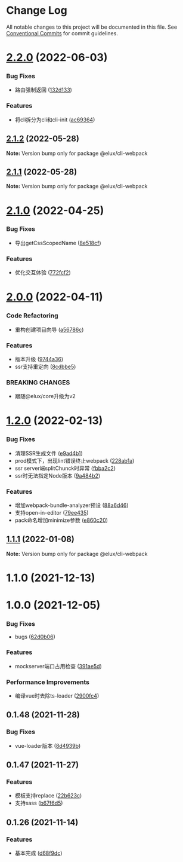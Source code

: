 # Change Log

All notable changes to this project will be documented in this file.
See [Conventional Commits](https://conventionalcommits.org) for commit guidelines.

# [2.2.0](https://github.com/hiisea/elux/compare/@elux/cli-webpack@2.1.2...@elux/cli-webpack@2.2.0) (2022-06-03)


### Bug Fixes

* 路由强制返回 ([132d133](https://github.com/hiisea/elux/commit/132d1333bd5574e044f674ef97983a1d1589f580))


### Features

* 将cli拆分为cli和cli-init ([ac69364](https://github.com/hiisea/elux/commit/ac69364c2e7dcb5a74f2fbd268a59a9bc79e8865))





## [2.1.2](https://github.com/hiisea/elux/compare/@elux/cli-webpack@2.1.1...@elux/cli-webpack@2.1.2) (2022-05-28)

**Note:** Version bump only for package @elux/cli-webpack





## [2.1.1](https://github.com/hiisea/elux/compare/@elux/cli-webpack@2.1.0...@elux/cli-webpack@2.1.1) (2022-05-28)

**Note:** Version bump only for package @elux/cli-webpack





# [2.1.0](https://github.com/hiisea/elux/compare/@elux/cli-webpack@2.0.0...@elux/cli-webpack@2.1.0) (2022-04-25)


### Bug Fixes

* 导出getCssScopedName ([8e518cf](https://github.com/hiisea/elux/commit/8e518cfeb543315768187e801ac9472ec2d7c78b))


### Features

* 优化交互体验 ([772fcf2](https://github.com/hiisea/elux/commit/772fcf21966a1d5bff6463921889fb2a7a03d8c6))





# [2.0.0](https://github.com/hiisea/elux/compare/@elux/cli-webpack@1.2.0...@elux/cli-webpack@2.0.0) (2022-04-11)


### Code Refactoring

* 重构创建项目向导 ([a56786c](https://github.com/hiisea/elux/commit/a56786c0447ed95e9f26d06b219d6c0858cff0a3))


### Features

* 版本升级 ([9744a36](https://github.com/hiisea/elux/commit/9744a365f06b64d09a6a5d46bf545f8309d77e83))
* ssr支持重定向 ([8cdbbe5](https://github.com/hiisea/elux/commit/8cdbbe51a632bf88c422c36960a920a1239d6f0b))


### BREAKING CHANGES

* 跟随@elux/core升级为v2





# [1.2.0](https://github.com/hiisea/elux/compare/@elux/cli-webpack@1.1.1...@elux/cli-webpack@1.2.0) (2022-02-13)


### Bug Fixes

* 清理SSR生成文件 ([e9ad4b1](https://github.com/hiisea/elux/commit/e9ad4b13a19be3c5296dbd2d5fe8f19f0e095694))
* prod模式下，出现lint错误终止webpack ([228ab1a](https://github.com/hiisea/elux/commit/228ab1ac7b3676328458575e8ba1ec9b187eb985))
* ssr server端splitChunck时异常 ([fbba2c2](https://github.com/hiisea/elux/commit/fbba2c277bc7031ebbc75bc289dcfbd87a09d05a))
* ssr时无法指定Node版本 ([9a484b2](https://github.com/hiisea/elux/commit/9a484b2eccda6573713cef0d0ba9b14a07f420a7))


### Features

* 增加webpack-bundle-analyzer预设 ([88a6d46](https://github.com/hiisea/elux/commit/88a6d46230698150988c16f7ae5abf080efa9151))
* 支持open-in-editor ([79ee435](https://github.com/hiisea/elux/commit/79ee435f490eb6220e413e27a6ae573af30b48f1))
* pack命名增加minimize参数 ([e860c20](https://github.com/hiisea/elux/commit/e860c2094d53ad935ab2f6cb2e6aa0cff25ad05c))





## [1.1.1](https://github.com/hiisea/elux/compare/@elux/cli-webpack@1.1.0...@elux/cli-webpack@1.1.1) (2022-01-08)

**Note:** Version bump only for package @elux/cli-webpack





# 1.1.0 (2021-12-13)



# 1.0.0 (2021-12-05)


### Bug Fixes

* bugs ([62d0b06](https://github.com/hiisea/elux/commit/62d0b06b1b2737841c9b3532140a42073a987cf4))


### Features

* mockserver端口占用检查 ([391ae5d](https://github.com/hiisea/elux/commit/391ae5da4a60c344e194f4aa660e6df3ff1b6578))


### Performance Improvements

* 编译vue时去除ts-loader ([2900fc4](https://github.com/hiisea/elux/commit/2900fc4852b14db4c42d2dab7a0ad85131a8477f))



## 0.1.48 (2021-11-28)


### Bug Fixes

* vue-loader版本 ([8d4939b](https://github.com/hiisea/elux/commit/8d4939b73fc2ab91a7366a000fb255364c968ca1))



## 0.1.47 (2021-11-27)


### Features

* 模板支持replace ([22b623c](https://github.com/hiisea/elux/commit/22b623c30cc91f8168fc6c7cfcd055809239afbb))
* 支持sass ([b67f6d5](https://github.com/hiisea/elux/commit/b67f6d525b4dc55658bb9bd917857be9d2d12650))



## 0.1.26 (2021-11-14)


### Features

* 基本完成 ([d68f9dc](https://github.com/hiisea/elux/commit/d68f9dc0947425158b9ca92e75b8588247945163))
